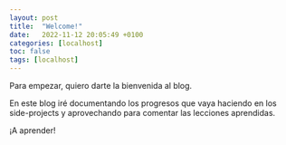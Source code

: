 ```yaml
---
layout: post
title:  "Welcome!"
date:   2022-11-12 20:05:49 +0100
categories: [localhost]
toc: false
tags: [localhost]
---
```

Para empezar, quiero darte la bienvenida al blog.

En este blog iré documentando los progresos que vaya haciendo en los side-projects y aprovechando para comentar las lecciones aprendidas.

¡A aprender!
